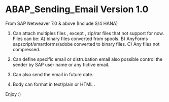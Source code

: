 # ABAP_Sending_Email Version 1.0 

From SAP Netweaver 7.0 & above (Include S/4 HANA) 

1) Can attach multiples files , except , zip/rar files that not support for now.
	Files can be:
		A) binary files converted from spools.
		B) AnyForms sapscript/smartforms/adobe converted to binary files.
		C) Any files not compressed.

2) Can define specific email or distrubation email also possible control the sender by SAP user name or any fictive email.

3) Can also send the email in future date.

4) Body can format in text/plain or HTML .

Enjoy :) 

